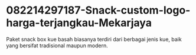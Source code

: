 # 082214297187-Snack-custom-logo-harga-terjangkau-Mekarjaya
Paket snack box kue basah biasanya terdiri dari berbagai jenis kue, baik yang bersifat tradisional maupun modern.
